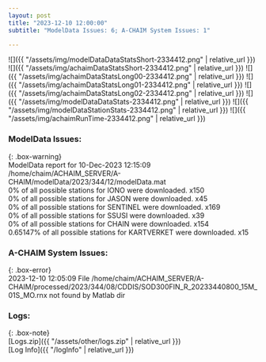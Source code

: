 ```yaml
---
layout: post
title: "2023-12-10 12:00:00"
subtitle: "ModelData Issues: 6; A-CHAIM System Issues: 1"

---
```


![]({{ "/assets/img/modelDataDataStatsShort-2334412.png" | relative_url }})
![]({{ "/assets/img/achaimDataStatsShort-2334412.png" | relative_url }})
![]({{ "/assets/img/achaimDataStatsLong00-2334412.png" | relative_url }})
![]({{ "/assets/img/achaimDataStatsLong01-2334412.png" | relative_url }})
![]({{ "/assets/img/achaimDataStatsLong02-2334412.png" | relative_url }})
![]({{ "/assets/img/modelDataDataStats-2334412.png" | relative_url }})
![]({{ "/assets/img/modelDataStationStats-2334412.png" | relative_url }})
![]({{ "/assets/img/achaimRunTime-2334412.png" | relative_url }})


### ModelData Issues:  
  
{: .box-warning}  
 ModelData report for 10-Dec-2023 12:15:09   
 /home/chaim/ACHAIM_SERVER/A-CHAIM/modelData/2023/344/12/modelData.mat   
 0% of all possible stations for IONO were downloaded. x150   
 0% of all possible stations for JASON were downloaded. x45   
 0% of all possible stations for SENTINEL were downloaded. x169   
 0% of all possible stations for SSUSI were downloaded. x39   
 0% of all possible stations for CHAIN were downloaded. x154   
 0.65147% of all possible stations for KARTVERKET were downloaded. x15   
  
### A-CHAIM System Issues:  
  
{: .box-error}  
2023-12-10 12:05:09 File /home/chaim/ACHAIM_SERVER/A-CHAIM/processed/2023/344/08/CDDIS/SOD300FIN_R_20233440800_15M_01S_MO.rnx not found by Matlab dir  

### Logs:  
  
{: .box-note}  
[Logs.zip]({{ "/assets/other/logs.zip" | relative_url }})  
[Log Info]({{ "/logInfo" | relative_url }})  
